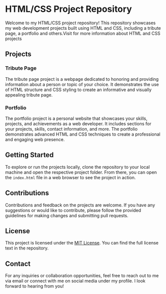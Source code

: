 # HTML/CSS Project Repository

Welcome to my HTML/CSS project repository! This repository showcases my web development projects built using HTML and CSS, including a tribute page, a portfolio and others.Visit for more information about HTML and CSS projects 

## Projects

### Tribute Page

The tribute page project is a webpage dedicated to honoring and providing information about a person or topic of your choice. It demonstrates the use of HTML structure and CSS styling to create an informative and visually appealing tribute page.

### Portfolio

The portfolio project is a personal website that showcases your skills, projects, and achievements as a web developer. It includes sections for your projects, skills, contact information, and more. The portfolio demonstrates advanced HTML and CSS techniques to create a professional and engaging web presence.

## Getting Started

To explore or run the projects locally, clone the repository to your local machine and open the respective project folder. From there, you can open the `index.html` file in a web browser to see the project in action.

## Contributions

Contributions and feedback on the projects are welcome. If you have any suggestions or would like to contribute, please follow the provided guidelines for making changes and submitting pull requests.

## License

This project is licensed under the [MIT License](https://opensource.org/licenses/MIT). You can find the full license text in the repository.

## Contact

For any inquiries or collaboration opportunities, feel free to reach out to me via email or connect with me on social media under my profile. I look forward to hearing from you!


